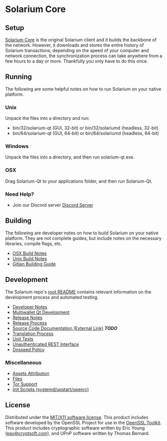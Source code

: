 Solarium Core
=====================

Setup
---------------------
[Solarium Core](http://savebitcoin.io) is the original Solarium client and it builds the backbone of the network. However, it downloads and stores the entire history of Solarium transactions; depending on the speed of your computer and network connection, the synchronization process can take anywhere from a few hours to a day or more. Thankfully you only have to do this once.

Running
---------------------
The following are some helpful notes on how to run Solarium on your native platform.

### Unix

Unpack the files into a directory and run:

- bin/32/solarium-qt (GUI, 32-bit) or bin/32/solariumd (headless, 32-bit)
- bin/64/solarium-qt (GUI, 64-bit) or bin/64/solariumd (headless, 64-bit)

### Windows

Unpack the files into a directory, and then run solarium-qt.exe.

### OSX

Drag Solarium-Qt to your applications folder, and then run Solarium-Qt.

### Need Help?

* Join our Discord server [Discord Server](https://discord.savebitcoin.io)

Building
---------------------
The following are developer notes on how to build Solarium on your native platform. They are not complete guides, but include notes on the necessary libraries, compile flags, etc.

- [OSX Build Notes](build-osx.md)
- [Unix Build Notes](build-unix.md)
- [Gitian Building Guide](gitian-building.md)

Development
---------------------
The Solarium repo's [root README](https://github.com/solarium/solarium/blob/master/README.md) contains relevant information on the development process and automated testing.

- [Developer Notes](developer-notes.md)
- [Multiwallet Qt Development](multiwallet-qt.md)
- [Release Notes](release-notes.md)
- [Release Process](release-process.md)
- [Source Code Documentation (External Link)](https://dev.visucore.com/bitcoin/doxygen/) ***TODO***
- [Translation Process](translation_process.md)
- [Unit Tests](unit-tests.md)
- [Unauthenticated REST Interface](REST-interface.md)
- [Dnsseed Policy](dnsseed-policy.md)

### Miscellaneous
- [Assets Attribution](assets-attribution.md)
- [Files](files.md)
- [Tor Support](tor.md)
- [Init Scripts (systemd/upstart/openrc)](init.md)

License
---------------------
Distributed under the [MIT/X11 software license](http://www.opensource.org/licenses/mit-license.php).
This product includes software developed by the OpenSSL Project for use in the [OpenSSL Toolkit](https://www.openssl.org/). This product includes
cryptographic software written by Eric Young ([eay@cryptsoft.com](mailto:eay@cryptsoft.com)), and UPnP software written by Thomas Bernard.
